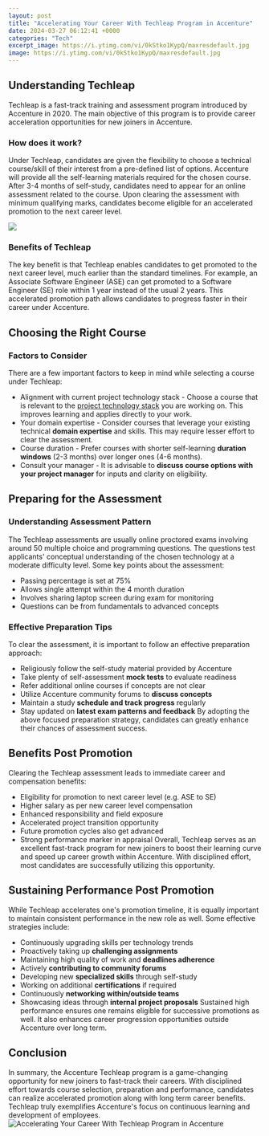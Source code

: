 ```yaml
---
layout: post
title: "Accelerating Your Career With Techleap Program in Accenture"
date: 2024-03-27 06:12:41 +0000
categories: "Tech"
excerpt_image: https://i.ytimg.com/vi/0kStko1KypQ/maxresdefault.jpg
image: https://i.ytimg.com/vi/0kStko1KypQ/maxresdefault.jpg
---
```


## Understanding Techleap
Techleap is a fast-track training and assessment program introduced by Accenture in 2020. The main objective of this program is to provide career acceleration opportunities for new joiners in Accenture. 
### How does it work? 
Under Techleap, candidates are given the flexibility to choose a technical course/skill of their interest from a pre-defined list of options. Accenture will provide all the self-learning materials required for the chosen course. After 3-4 months of self-study, candidates need to appear for an online assessment related to the course. Upon clearing the assessment with minimum qualifying marks, candidates become eligible for an accelerated promotion to the next career level. 

![](https://i.ytimg.com/vi/7joSEXYl7xE/maxresdefault.jpg)
### Benefits of Techleap
The key benefit is that Techleap enables candidates to get promoted to the next career level, much earlier than the standard timelines. For example, an Associate Software Engineer (ASE) can get promoted to a Software Engineer (SE) role within 1 year instead of the usual 2 years. This accelerated promotion path allows candidates to progress faster in their career under Accenture.
## Choosing the Right Course 
### Factors to Consider
There are a few important factors to keep in mind while selecting a course under Techleap:
- Alignment with current project technology stack - Choose a course that is relevant to the [project technology stack](https://store.fi.io.vn/i-like-my-chihuahua) you are working on. This improves learning and applies directly to your work. 
- Your domain expertise - Consider courses that leverage your existing technical **domain expertise** and skills. This may require lesser effort to clear the assessment.
- Course duration - Prefer courses with shorter self-learning **duration windows** (2-3 months) over longer ones (4-6 months).
- Consult your manager - It is advisable to **discuss course options with your project manager** for inputs and clarity on eligibility.
## Preparing for the Assessment
### Understanding Assessment Pattern
The Techleap assessments are usually online proctored exams involving around 50 multiple choice and programming questions. The questions test applicants' conceptual understanding of the chosen technology at a moderate difficulty level. 
Some key points about the assessment:
- Passing percentage is set at 75%
- Allows single attempt within the 4 month duration 
- Involves sharing laptop screen during exam for monitoring
- Questions can be from fundamentals to advanced concepts
### Effective Preparation Tips
To clear the assessment, it is important to follow an effective preparation approach:
- Religiously follow the self-study material provided by Accenture
- Take plenty of self-assessment **mock tests** to evaluate readiness 
- Refer additional online courses if concepts are not clear  
- Utilize Accenture community forums to **discuss concepts**
- Maintain a study **schedule and track progress** regularly
- Stay updated on **latest exam patterns and feedback**
By adopting the above focused preparation strategy, candidates can greatly enhance their chances of assessment success.
## Benefits Post Promotion 
Clearing the Techleap assessment leads to immediate career and compensation benefits:
- Eligibility for promotion to next career level (e.g. ASE to SE)
- Higher salary as per new career level compensation 
- Enhanced responsibility and field exposure
- Accelerated project transition opportunity  
- Future promotion cycles also get advanced
- Strong performance marker in appraisal
Overall, Techleap serves as an excellent fast-track program for new joiners to boost their learning curve and speed up career growth within Accenture. With disciplined effort, most candidates are successfully utilizing this opportunity.
## Sustaining Performance Post Promotion
While Techleap accelerates one's promotion timeline, it is equally important to maintain consistent performance in the new role as well. 
Some effective strategies include: 
- Continuously upgrading skills per technology trends
- Proactively taking up **challenging assignments**  
- Maintaining high quality of work and **deadlines adherence**
- Actively **contributing to community forums**
- Developing new **specialized skills** through self-study   
- Working on additional **certifications** if required
- Continuously **networking within/outside teams**
- Showcasing ideas through **internal project proposals**
Sustained high performance ensures one remains eligible for successive promotions as well. It also enhances career progression opportunities outside Accenture over long term.
## Conclusion
In summary, the Accenture Techleap program is a game-changing opportunity for new joiners to fast-track their careers. With disciplined effort towards course selection, preparation and performance, candidates can realize accelerated promotion along with long term career benefits. Techleap truly exemplifies Accenture's focus on continuous learning and development of employees.
![Accelerating Your Career With Techleap Program in Accenture](https://i.ytimg.com/vi/0kStko1KypQ/maxresdefault.jpg)